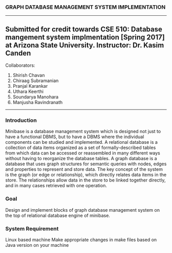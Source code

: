 ### GRAPH DATABASE MANAGEMENT SYSTEM IMPLEMENTATION
----------------------------------------------------
Submitted for credit towards CSE 510: Database mangement system implmentation [Spring 2017] at Arizona State University.
Instructor: Dr. Kasim Canden
------------------------------------------------------------------------------------------------------------------------
Collaborators:
1. Shirish Chavan
2. Chiraag Subramanian
3. Pranjal Karankar
4. Uthara Keerthi
5. Soundarya Manohara
6. Manjusha Ravindranath
------------------------------------------------------------------------------------------------------------------------

### Introduction

Minibase is a database management system which is designed not just to have a functional DBMS, but to have a DBMS where the individual components can be studied and implemented.
A relational database is a collection of data items organized as a set of formally-described tables from which data can be accessed or reassembled in many different ways without having to reorganize the database tables. 
A graph database is a database that uses graph structures for semantic queries with nodes, edges and properties to represent and store data. The key concept of the system is the graph (or edge or relationship), which directly relates data items in the store. The relationships allow data in the store to be linked together directly, and in many cases retrieved with one operation.

### Goal

Design and implement blocks of graph database management system on the top of relational database engine of minibase.

### System Requirement

Linux based machine
Make appropriate changes in make files based on Java version on your machine
